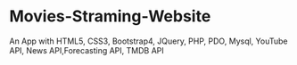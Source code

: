# Movies-Straming-Website
An App with  HTML5, CSS3, Bootstrap4, JQuery, PHP, PDO, Mysql, YouTube API, News API,Forecasting API, TMDB API
